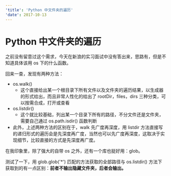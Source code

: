 ```yaml
---
'title': 'Python 中文件夹的遍历'
'date': 2017-10-13
---
```

# Python 中文件夹的遍历

之前没有留意过这个需求，今天在新浪的实习面试中没有答出来，思路有，但是不知道具体该用 os 下的什么函数。

回来一查，发现有两种方法：

- os.walk()
	- 这个直接给出某一个根目录下所有文件以及文件夹的遍历结果，以生成器的形式给出，而且非常人性化的给出了 rootDir，files，dirs 三种分类，可以按需合成，打开或查看
- os.listdir()
	- 这个就比较基础，列出某一个目录下所有的路径，不分文件还是文件夹，需要自己通过 os.path.isdir() 函数判断
- 此外，上述两种方法的区别在于，walk 先广度再深度，用 listdir 方法直接写的递归形式的遍历会是先深度再广度，当然也可以先广度再深度，这取决于实现细节，比较直接的方式是先深度再广度。

在我印象里，除了强大的自带 os 之外，还有一个库也挺好用：glob。

测试了一下，用 glob.glob('\*') 匹配的方法获取的全部路径与 os.listdir() 方法下获取到的有一点区别：**前者不输出隐藏文件夹，后者会输出。**